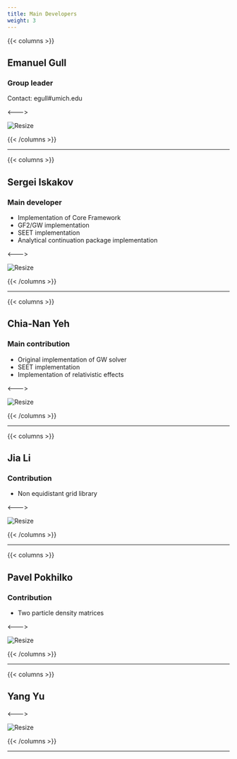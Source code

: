 ```yaml
---
title: Main Developers
weight: 3
---
```


{{< columns >}}


## Emanuel Gull

### Group leader

Contact: egull#umich.edu

<--->

![Resize](/headshots/egull.jpg?width=150px)

{{< /columns >}}

***

{{< columns >}}

## Sergei Iskakov

### Main developer

   - Implementation of Core Framework
   - GF2/GW implementation
   - SEET implementation
   - Analytical continuation package implementation

<--->

![Resize](/headshots/siskakov.jpg?width=150px)

{{< /columns >}}

***

{{< columns >}}

## Chia-Nan Yeh

### Main contribution
   - Original implementation of GW solver
   - SEET implementation
   - Implementation of relativistic effects

<--->

![Resize](/headshots/cnyeh.jpg?width=150px)

{{< /columns >}}

***

{{< columns >}}

## Jia Li

### Contribution

   - Non equidistant grid library

<--->

![Resize](/headshots/jli.jpg?width=150px)

{{< /columns >}}

***

{{< columns >}}

## Pavel Pokhilko

### Contribution

   - Two particle density matrices

<--->

![Resize](/headshots/pokhilko.jpg?width=150px)

{{< /columns >}}

***


{{< columns >}}

## Yang Yu


<--->

![Resize](/headshots/umyangyu.jpg?width=150px)

{{< /columns >}}

***
